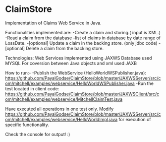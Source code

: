 # ClaimStore
Implementation of Claims Web Service in Java.

Functionalities implemented are:
-Create a claim and storing.( input is XML.)
-Read a claim from the database
-list of claims in database by date range of LossDate.
-[optional] Update a claim in the backing store. (only jdbc code)
-[optional] Delete a claim from the backing store.

Technologies:
Web Services implemented using JAXWS
Database used MYSQL
For coversion between Java objects and xml used JAXB

How to run:-
-Publish the WebService (HelloWorldWSPublisher.java):
   https://github.com/PayalGodse/ClaimStore/blob/master/JAXWSServer/src/com/mitchell/examples/webservice/HelloWorldWSPublisher.java
-Run the test located in client code:
   https://github.com/PayalGodse/ClaimStore/blob/master/JAXWSClient/src/com/mitchell/examples/webservice/MitchellClaimTest.java
   
Have executed all operations in one test only.
Modify https://github.com/PayalGodse/ClaimStore/blob/master/JAXWSServer/src/com/mitchell/examples/webservice/HelloWorldImpl.java
for execution of specific functionality.

Check the console for output! :)


